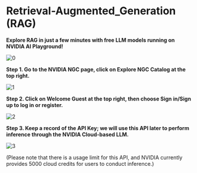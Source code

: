 # Retrieval-Augmented_Generation (RAG)

**Explore RAG in just a few minutes with free LLM models running on NVIDIA AI Playground!**

![0](https://github.com/Squirtle007/Retrieval-Augmented_Generation/assets/66664309/1e18a656-44cb-434c-b756-4fac25b1a318)


**Step 1. Go to the NVIDIA NGC page, click on Explore NGC Catalog at the top right.**

![1](https://github.com/Squirtle007/Retrieval-Augmented_Generation/assets/66664309/9e0f40a8-9283-42e2-b078-f7fec8440bde)


**Step 2. Click on Welcome Guest at the top right, then choose Sign in/Sign up to log in or register.**

![2](https://github.com/Squirtle007/Retrieval-Augmented_Generation/assets/66664309/8bff4677-2109-47aa-9e85-593ebeeb9fd7)


**Step 3. Keep a record of the API Key; we will use this API later to perform inference through the NVIDIA Cloud-based LLM.**

![3](https://github.com/Squirtle007/Retrieval-Augmented_Generation/assets/66664309/c30f83f6-dd14-465e-a55c-b16a1339da8a)

(Please note that there is a usage limit for this API, and NVIDIA currently provides 5000 cloud credits for users to conduct inference.)
